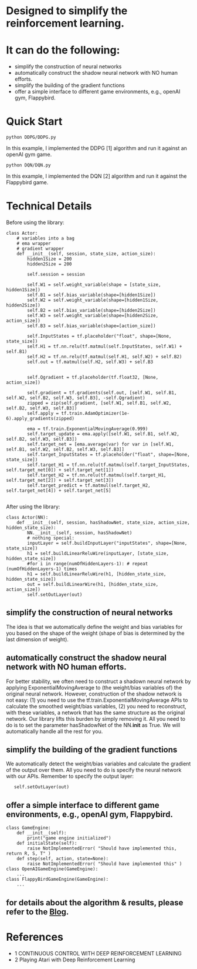 # Designed to simplify the reinforcement learning.
# It can do the following:
- simplify the construction of neural networks 
- automatically construct the shadow neural network with NO human efforts.
- simplify the building of the gradient functions
- offer a simple interface to different game environments, e.g., openAI gym, Flappybird.


# Quick Start 
```
python DDPG/DDPG.py 
```
In this example, I implemented the DDPG [1] algorithm and run it against an openAI gym game. 
```
python DQN/DQN.py
```
In this example, I implemented the DQN [2] algorithm and run it against the Flappybird game.

# Technical Details
Before using the library:
```
class Actor:
    # variables into a bag
    # ema wrapper
    # gradient wrapper
    def __init__(self, session, state_size, action_size):
        hidden1Size = 200
        hidden2Size = 200

        self.session = session

        self.W1 = self.weight_variable(shape = [state_size, hidden1Size])
        self.B1 = self.bias_variable(shape=[hidden1Size])
        self.W2 = self.weight_variable(shape=[hidden1Size, hidden2Size])
        self.B2 = self.bias_variable(shape=[hidden2Size])
        self.W3 = self.weight_variable(shape=[hidden2Size, action_size])
        self.B3 = self.bias_variable(shape=[action_size])

        self.InputStates = tf.placeholder("float", shape=[None, state_size])
        self.H1 = tf.nn.relu(tf.matmul(self.InputStates, self.W1) + self.B1)
        self.H2 = tf.nn.relu(tf.matmul(self.H1, self.W2) + self.B2)
        self.out = tf.matmul(self.H2, self.W3) + self.B3


        self.Qgradient = tf.placeholder(tf.float32, [None, action_size])

        self.gradient = tf.gradients(self.out, [self.W1, self.B1, self.W2, self.B2, self.W3, self.B3], -self.Qgradient)
        zipped = zip(self.gradient, [self.W1, self.B1, self.W2, self.B2, self.W3, self.B3])
        self.apply = tf.train.AdamOptimizer(1e-6).apply_gradients(zipped)

        ema = tf.train.ExponentialMovingAverage(0.999)
        self.target_update = ema.apply([self.W1, self.B1, self.W2, self.B2, self.W3, self.B3])
        self.target_net = [ema.average(var) for var in [self.W1, self.B1, self.W2, self.B2, self.W3, self.B3]]
        self.target_InputStates = tf.placeholder("float", shape=[None, state_size])
        self.target_H1 = tf.nn.relu(tf.matmul(self.target_InputStates, self.target_net[0]) + self.target_net[1])
        self.target_H2 = tf.nn.relu(tf.matmul(self.target_H1, self.target_net[2]) + self.target_net[3])
        self.target_predict = tf.matmul(self.target_H2, self.target_net[4]) + self.target_net[5]
        
```
After using the library:
```
class Actor(NN):
    def __init__(self, session, hasShadowNet, state_size, action_size, hidden_state_size):
        NN.__init__(self, session, hasShadowNet)
        # nothing special:
        inputLayer = self.buildInputLayer("inputStates", shape=[None, state_size])
        h1 = self.buildLinearReluWire(inputLayer, [state_size, hidden_state_size])
        #for i in range(numOfHiddenLayers-1): # repeat (numOfHiddenLayers-1) times
        h1 = self.buildLinearReluWire(h1, [hidden_state_size, hidden_state_size])
        out = self.buildLinearWire(h1, [hidden_state_size, action_size])
        self.setOutLayer(out)
```
## simplify the construction of neural networks
The idea is that we automatically define the weight and bias variables for you based on the shape of the weight (shape of bias is determined by the last dimension of weight). 

## automatically construct the shadow neural network with NO human efforts.
For better stability, we often need to construct a shadown neural network by applying ExponentialMovingAverage to (the weight/bias variables of) the original neural network. However, construction of the shadow network is not easy: (1) you need to use the tf.train.ExponentialMovingAverage APIs to calculate the smoothed weight/bias variables, (2) you need to reconstruct, with these variables, a network that has the same structure as the original network. Our library lifts this burden by simply removing it. All you need to do is to set the parameter hasShadowNet of the NN.__init__ as True. We will automatically handle all the rest for you.

## simplify the building of the gradient functions
We automatically detect the weight/bias variables and calculate the gradient of the output over them.
All you need to do is specify the neural network with our APIs. Remember to specify the output layer:
```
   self.setOutLayer(out)
```

## offer a simple interface to different game environments, e.g., openAI gym, Flappybird.
```
class GameEngine:
    def __init__(self):
        print("game engine initialized")
    def initialState(self):
        raise NotImplementedError( "Should have implemented this, return R, S, T" )
    def step(self, action, state=None):
        raise NotImplementedError( "Should have implemented this" )
class OpenAIGameEngine(GameEngine):
    ...
class FlappyBirdGameEngine(GameEngine):
    ... 
```
## for details about the algorithm & results, please refer to the <a href="https://wordpress.com/stats/day/rl123blog.wordpress.com">Blog</a>.


# References
- 1 CONTINUOUS  CONTROL  WITH  DEEP  REINFORCEMENT LEARNING
- 2 Playing Atari with Deep Reinforcement Learning
